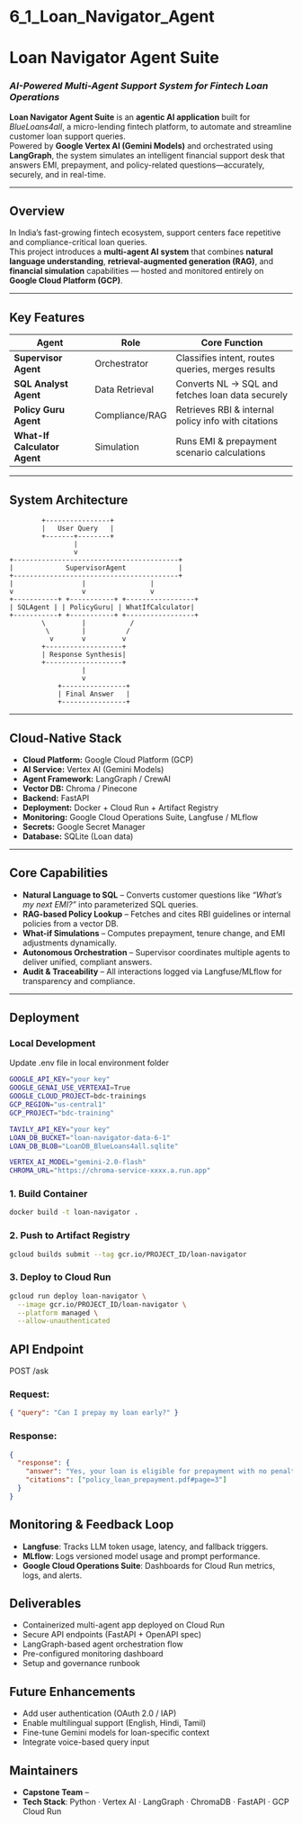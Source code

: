# 6_1_Loan_Navigator_Agent

# Loan Navigator Agent Suite  
### *AI-Powered Multi-Agent Support System for Fintech Loan Operations*

**Loan Navigator Agent Suite** is an **agentic AI application** built for *BlueLoans4all*, a micro-lending fintech platform, to automate and streamline customer loan support queries.  
Powered by **Google Vertex AI (Gemini Models)** and orchestrated using **LangGraph**, the system simulates an intelligent financial support desk that answers EMI, prepayment, and policy-related questions—accurately, securely, and in real-time.

---
## Overview

In India’s fast-growing fintech ecosystem, support centers face repetitive and compliance-critical loan queries.  
This project introduces a **multi-agent AI system** that combines **natural language understanding**, **retrieval-augmented generation (RAG)**, and **financial simulation** capabilities — hosted and monitored entirely on **Google Cloud Platform (GCP)**.

---

## Key Features

| Agent | Role | Core Function |
|--------|------|----------------|
|**Supervisor Agent** | Orchestrator | Classifies intent, routes queries, merges results |
|**SQL Analyst Agent** | Data Retrieval | Converts NL → SQL and fetches loan data securely |
|**Policy Guru Agent** | Compliance/RAG | Retrieves RBI & internal policy info with citations |
|**What-If Calculator Agent** | Simulation | Runs EMI & prepayment scenario calculations |

---

## System Architecture

            +----------------+
            |   User Query   |
            +-------+--------+
                    |
                    v
    +-----------------------------------------+
    |             SupervisorAgent             |
    +-----------------------------------------+
    |                 |                |
    v                 v                v
    +-----------+ +-----------+ +-----------------+
    | SQLAgent | | PolicyGuru| | WhatIfCalculator|
    +-----------+ +-----------+ +-----------------+
            \         |           /
             \        |          /
              v       v         v
            +-------------------+
            | Response Synthesis|
            +-------------------+
                      |
                      v
                +----------------+
                | Final Answer   |
                +----------------+

---

## Cloud-Native Stack

- **Cloud Platform:** Google Cloud Platform (GCP)  
- **AI Service:** Vertex AI (Gemini Models)  
- **Agent Framework:** LangGraph / CrewAI  
- **Vector DB:** Chroma / Pinecone  
- **Backend:** FastAPI  
- **Deployment:** Docker + Cloud Run + Artifact Registry  
- **Monitoring:** Google Cloud Operations Suite, Langfuse / MLflow  
- **Secrets:** Google Secret Manager  
- **Database:** SQLite (Loan data)

---

## Core Capabilities

- **Natural Language to SQL** – Converts customer questions like *“What’s my next EMI?”* into parameterized SQL queries.
- **RAG-based Policy Lookup** – Fetches and cites RBI guidelines or internal policies from a vector DB.
- **What-if Simulations** – Computes prepayment, tenure change, and EMI adjustments dynamically.
- **Autonomous Orchestration** – Supervisor coordinates multiple agents to deliver unified, compliant answers.
- **Audit & Traceability** – All interactions logged via Langfuse/MLflow for transparency and compliance.

---

## Deployment

### Local Development

Update .env file in local environment folder

```bash
GOOGLE_API_KEY="your key"
GOOGLE_GENAI_USE_VERTEXAI=True
GOOGLE_CLOUD_PROJECT=bdc-trainings
GCP_REGION="us-central1"
GCP_PROJECT="bdc-training"

TAVILY_API_KEY="your key"
LOAN_DB_BUCKET="loan-navigator-data-6-1"
LOAN_DB_BLOB="LoanDB_BlueLoans4all.sqlite"

VERTEX_AI_MODEL="gemini-2.0-flash"
CHROMA_URL="https://chroma-service-xxxx.a.run.app"
```

### 1. Build Container

```bash
docker build -t loan-navigator .
```

### 2. Push to Artifact Registry

``` bash
gcloud builds submit --tag gcr.io/PROJECT_ID/loan-navigator
```

### 3. Deploy to Cloud Run

``` bash
gcloud run deploy loan-navigator \
  --image gcr.io/PROJECT_ID/loan-navigator \
  --platform managed \
  --allow-unauthenticated
```

## API Endpoint

POST /ask

### Request:

``` json
{ "query": "Can I prepay my loan early?" }
```

### Response:

``` json
{
  "response": {
    "answer": "Yes, your loan is eligible for prepayment with no penalties as per policy 4.3.1.",
    "citations": ["policy_loan_prepayment.pdf#page=3"]
  }
}
```

## Monitoring & Feedback Loop

- **Langfuse**: Tracks LLM token usage, latency, and fallback triggers.
- **MLflow**: Logs versioned model usage and prompt performance.
- **Google Cloud Operations Suite**: Dashboards for Cloud Run metrics, logs, and alerts.

## Deliverables

- Containerized multi-agent app deployed on Cloud Run
- Secure API endpoints (FastAPI + OpenAPI spec)
- LangGraph-based agent orchestration flow
- Pre-configured monitoring dashboard
- Setup and governance runbook

## Future Enhancements

- Add user authentication (OAuth 2.0 / IAP)
- Enable multilingual support (English, Hindi, Tamil)
- Fine-tune Gemini models for loan-specific context
- Integrate voice-based query input

## Maintainers

- **Capstone Team** – 
- **Tech Stack**: Python · Vertex AI · LangGraph · ChromaDB · FastAPI · GCP Cloud Run
